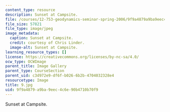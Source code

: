 ```yaml
---
content_type: resource
description: Sunset at Campsite.
file: /courses/12-753-geodynamics-seminar-spring-2006/9f9a4879a9ba9eec4c6e90b4710b70f9_9.jpg
file_size: 57821
file_type: image/jpeg
image_metadata:
  caption: Sunset at Campsite.
  credit: courtesy of Chris Linder.
  image-alt: Sunset at Campsite.
learning_resource_types: []
license: https://creativecommons.org/licenses/by-nc-sa/4.0/
ocw_type: OCWImage
parent_title: Image Gallery
parent_type: CourseSection
parent_uid: c3d972e9-df6f-b026-6b2b-4704032328e4
resourcetype: Image
title: 9.jpg
uid: 9f9a4879-a9ba-9eec-4c6e-90b4710b70f9
---
```

Sunset at Campsite.